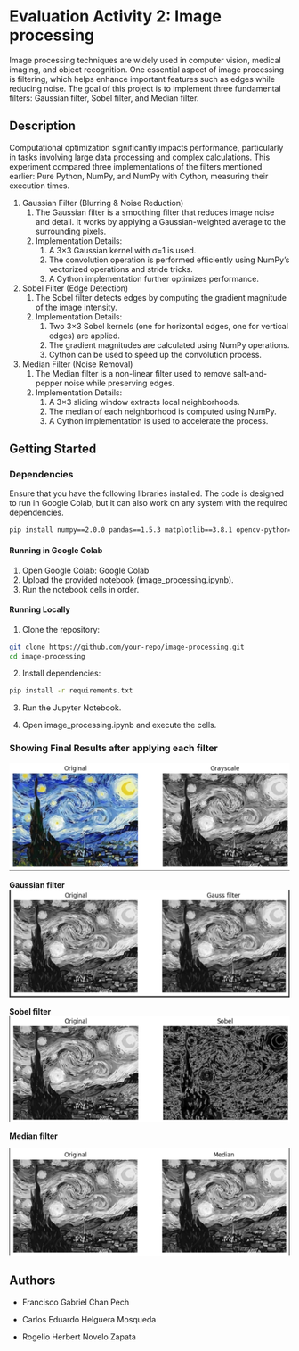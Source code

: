 ﻿# Evaluation Activity 2: Image processing

Image processing techniques are widely used in computer vision, medical imaging, and object recognition. One essential aspect of image processing is filtering, which helps enhance important features such as edges while reducing noise. The goal of this project is to implement three fundamental filters: Gaussian filter, Sobel filter, and Median filter.  

## Description

Computational optimization significantly impacts performance, particularly in tasks involving large data processing and complex calculations. This experiment compared three implementations of the filters mentioned earlier: Pure Python, NumPy, and NumPy with Cython, measuring their execution times.

1. Gaussian Filter (Blurring & Noise Reduction)
   1. The Gaussian filter is a smoothing filter that reduces image noise and detail. It works by applying a Gaussian-weighted average to the surrounding pixels.
   1. Implementation Details:
      1. A 3×3 Gaussian kernel with σ=1 is used.
      1. The convolution operation is performed efficiently using NumPy’s vectorized operations and stride tricks.
      1. A Cython implementation further optimizes performance.
1. Sobel Filter (Edge Detection)
   1. The Sobel filter detects edges by computing the gradient magnitude of the image intensity.
   1. Implementation Details:
      1. Two 3×3 Sobel kernels (one for horizontal edges, one for vertical edges) are applied.
      1. The gradient magnitudes are calculated using NumPy operations.
      1. Cython can be used to speed up the convolution process.
1. Median Filter (Noise Removal)
   1. The Median filter is a non-linear filter used to remove salt-and-pepper noise while preserving edges.
   1. Implementation Details:
      1. A 3×3 sliding window extracts local neighborhoods.
      1. The median of each neighborhood is computed using NumPy.
      1. A Cython implementation is used to accelerate the process.

## Getting Started

### Dependencies

Ensure that you have the following libraries installed. The code is designed to run in Google Colab, but it can also work on any system with the required dependencies.

~~~bash
pip install numpy==2.0.0 pandas==1.5.3 matplotlib==3.8.1 opencv-python==4.8.0 Pillow==11.1.0 cython==3.1.0
~~~

#### Running in Google Colab
1. Open Google Colab: Google Colab
2. Upload the provided notebook (image_processing.ipynb).
3. Run the notebook cells in order.

#### Running Locally
1. Clone the repository:
~~~bash
git clone https://github.com/your-repo/image-processing.git
cd image-processing
~~~

2. Install dependencies:
~~~bash
pip install -r requirements.txt
~~~

3. Run the Jupyter Notebook.

4. Open image_processing.ipynb and execute the cells.




### Showing Final Results after applying each filter
![](images/Aspose.Words.feba433b-42d9-4455-96dc-479b548cb663.009.png)


**Gaussian filter![](images/Aspose.Words.feba433b-42d9-4455-96dc-479b548cb663.010.png)**


**Sobel filter![](images/Aspose.Words.feba433b-42d9-4455-96dc-479b548cb663.011.png)**


**Median filter**

![](images/Aspose.Words.feba433b-42d9-4455-96dc-479b548cb663.012.png)

## Authors

- Francisco Gabriel Chan Pech

- Carlos Eduardo Helguera Mosqueda

- Rogelio Herbert Novelo Zapata